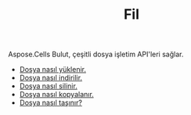﻿---
title: Fil
second_title: Aspose.Cells Cloud Documen
type: docs
url: /tr/file/
keywords: Upload, download, delete, copy, and move file
description: Aspose.Cells Cloud REST API, dosya yüklemeyi, indirmeyi, silmeyi, kopyalamayı ve taşımayı destekler. SDK çeşitli geliştirme dillerini destekler. Bunlar arasında Android, C#, Go, Java, NodeJS, Perl, PHP, Python, Ruby ve Swift bulunur
weight: 100
---
Aspose.Cells Bulut, çeşitli dosya işletim API'leri sağlar.

- [Dosya nasıl yüklenir.](/cells/tr/file/upload/)
- [Dosya nasıl indirilir.](/cells/tr/file/download/)
- [Dosya nasıl silinir.](/cells/tr/file/delete/)
- [Dosya nasıl kopyalanır.](/cells/tr/file/copy/)
- [Dosya nasıl taşınır?](/cells/tr/file/move/)

